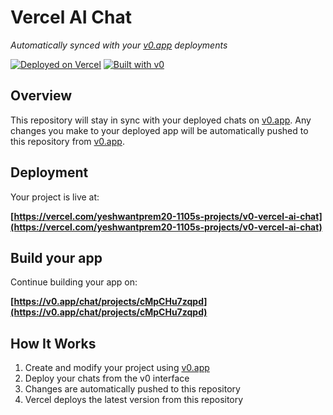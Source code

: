 # Vercel AI Chat

*Automatically synced with your [v0.app](https://v0.app) deployments*

[![Deployed on Vercel](https://img.shields.io/badge/Deployed%20on-Vercel-black?style=for-the-badge&logo=vercel)](https://vercel.com/yeshwantprem20-1105s-projects/v0-vercel-ai-chat)
[![Built with v0](https://img.shields.io/badge/Built%20with-v0.app-black?style=for-the-badge)](https://v0.app/chat/projects/cMpCHu7zqpd)

## Overview

This repository will stay in sync with your deployed chats on [v0.app](https://v0.app).
Any changes you make to your deployed app will be automatically pushed to this repository from [v0.app](https://v0.app).

## Deployment

Your project is live at:

**[https://vercel.com/yeshwantprem20-1105s-projects/v0-vercel-ai-chat](https://vercel.com/yeshwantprem20-1105s-projects/v0-vercel-ai-chat)**

## Build your app

Continue building your app on:

**[https://v0.app/chat/projects/cMpCHu7zqpd](https://v0.app/chat/projects/cMpCHu7zqpd)**

## How It Works

1. Create and modify your project using [v0.app](https://v0.app)
2. Deploy your chats from the v0 interface
3. Changes are automatically pushed to this repository
4. Vercel deploys the latest version from this repository
